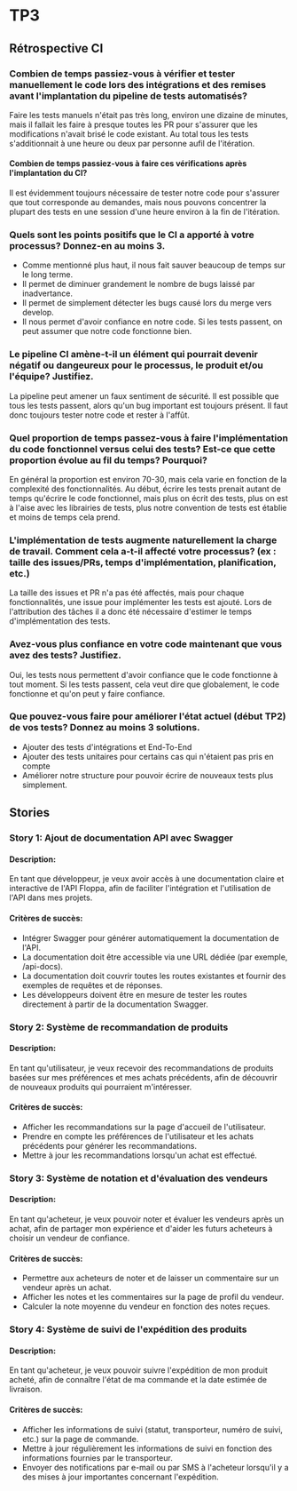 # TP3

## Rétrospective CI

### Combien de temps passiez-vous à vérifier et tester manuellement le code lors des intégrations et des remises avant l'implantation du pipeline de tests automatisés?

Faire les tests manuels n'était pas très long, environ une dizaine de minutes, mais il fallait les faire à presque toutes les PR pour s'assurer que les modifications n'avait brisé le code existant. Au total tous les tests s'additionnait à une heure ou deux par personne aufil de l'itération.

#### Combien de temps passiez-vous à faire ces vérifications après l'implantation du CI?

Il est évidemment toujours nécessaire de tester notre code pour s'assurer que tout corresponde au demandes, mais nous pouvons concentrer la plupart des tests en une session d'une heure environ à la fin de l'itération.

### Quels sont les points positifs que le CI a apporté à votre processus? Donnez-en au moins 3.

- Comme mentionné plus haut, il nous fait sauver beaucoup de temps sur le long terme.
- Il permet de diminuer grandement le nombre de bugs laissé par inadvertance.
- Il permet de simplement détecter les bugs causé lors du merge vers develop.
- Il nous permet d'avoir confiance en notre code. Si les tests passent, on peut assumer que notre code fonctionne bien.

### Le pipeline CI amène-t-il un élément qui pourrait devenir négatif ou dangeureux pour le processus, le produit et/ou l'équipe? Justifiez.

La pipeline peut amener un faux sentiment de sécurité. Il est possible que tous les tests passent, alors qu'un bug important est toujours présent. Il faut donc toujours tester notre code et rester à l'affût.

### Quel proportion de temps passez-vous à faire l'implémentation du code fonctionnel versus celui des tests? Est-ce que cette proportion évolue au fil du temps? Pourquoi?

En général la proportion est environ 70-30, mais cela varie en fonction de la complexité des fonctionnalités. Au début, écrire les tests prenait autant de temps qu'écrire le code fonctionnel, mais plus on écrit des tests, plus on est à l'aise avec les librairies de tests, plus notre convention de tests est établie et moins de temps cela prend.

### L'implémentation de tests augmente naturellement la charge de travail. Comment cela a-t-il affecté votre processus? (ex : taille des issues/PRs, temps d'implémentation, planification, etc.)

La taille des issues et PR n'a pas été affectés, mais pour chaque fonctionnalités, une issue pour implémenter les tests est ajouté. Lors de l'attribution des tâches il a donc été nécessaire d'estimer le temps d'implémentation des tests.

### Avez-vous plus confiance en votre code maintenant que vous avez des tests? Justifiez.

Oui, les tests nous permettent d'avoir confiance que le code fonctionne à tout moment. Si les tests passent, cela veut dire que globalement, le code fonctionne et qu'on peut y faire confiance.

### Que pouvez-vous faire pour améliorer l'état actuel (début TP2) de vos tests? Donnez au moins 3 solutions.

- Ajouter des tests d'intégrations et End-To-End
- Ajouter des tests unitaires pour certains cas qui n'étaient pas pris en compte
- Améliorer notre structure pour pouvoir écrire de nouveaux tests plus simplement.

## Stories

### Story 1: Ajout de documentation API avec Swagger

#### Description: 
En tant que développeur, je veux avoir accès à une documentation claire et interactive de l'API Floppa, afin de faciliter l'intégration et l'utilisation de l'API dans mes projets.

#### Critères de succès:
- Intégrer Swagger pour générer automatiquement la documentation de l'API.
- La documentation doit être accessible via une URL dédiée (par exemple, /api-docs).
- La documentation doit couvrir toutes les routes existantes et fournir des exemples de requêtes et de réponses.
- Les développeurs doivent être en mesure de tester les routes directement à partir de la documentation Swagger.

### Story 2: Système de recommandation de produits

#### Description:
En tant qu'utilisateur, je veux recevoir des recommandations de produits basées sur mes préférences et mes achats précédents, afin de découvrir de nouveaux produits qui pourraient m'intéresser.

#### Critères de succès:

- Afficher les recommandations sur la page d'accueil de l'utilisateur. 
- Prendre en compte les préférences de l'utilisateur et les achats précédents pour générer les recommandations. 
- Mettre à jour les recommandations lorsqu'un achat est effectué.

### Story 3: Système de notation et d'évaluation des vendeurs

#### Description:
En tant qu'acheteur, je veux pouvoir noter et évaluer les vendeurs après un achat, afin de partager mon expérience et d'aider les futurs acheteurs à choisir un vendeur de confiance.

#### Critères de succès:
- Permettre aux acheteurs de noter et de laisser un commentaire sur un vendeur après un achat. 
- Afficher les notes et les commentaires sur la page de profil du vendeur. 
- Calculer la note moyenne du vendeur en fonction des notes reçues.

### Story 4: Système de suivi de l'expédition des produits

#### Description:
En tant qu'acheteur, je veux pouvoir suivre l'expédition de mon produit acheté, afin de connaître l'état de ma commande et la date estimée de livraison.

#### Critères de succès:
- Afficher les informations de suivi (statut, transporteur, numéro de suivi, etc.) sur la page de commande.
- Mettre à jour régulièrement les informations de suivi en fonction des informations fournies par le transporteur.  
- Envoyer des notifications par e-mail ou par SMS à l'acheteur lorsqu'il y a des mises à jour importantes concernant l'expédition.